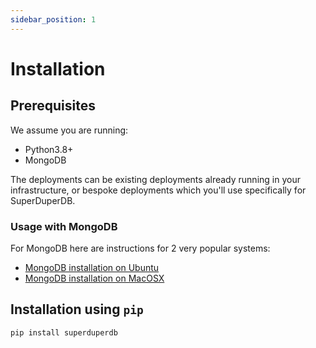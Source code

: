 ```yaml
---
sidebar_position: 1
---
```


# Installation

## Prerequisites

We assume you are running:

- Python3.8+
- MongoDB

The deployments can be existing deployments already running in your infrastructure, or
bespoke deployments which you'll use specifically for SuperDuperDB.

### Usage with MongoDB

For MongoDB here are instructions for 2 very popular systems:

- [MongoDB installation on Ubuntu](https://www.mongodb.com/docs/manual/tutorial/install-mongodb-on-ubuntu)
- [MongoDB installation on MacOSX](https://www.mongodb.com/docs/manual/tutorial/install-mongodb-on-os-x/)

## Installation using `pip`

`pip install superduperdb`